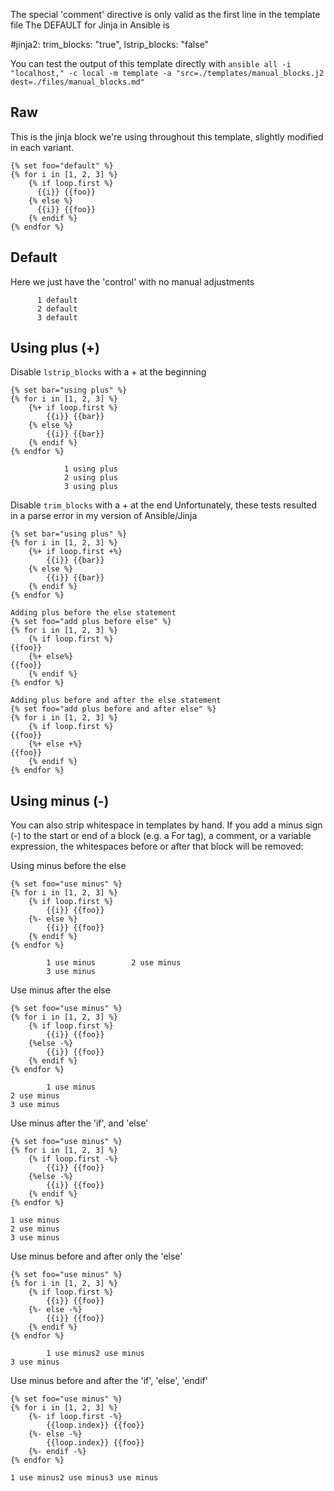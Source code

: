 

The special 'comment' directive is only valid as the first line in the template file
The DEFAULT for Jinja in Ansible is

#jinja2: trim_blocks: "true", lstrip_blocks: "false"

You can test the output of this template directly with
`ansible all -i "localhost," -c local -m template -a "src=./templates/manual_blocks.j2 dest=./files/manual_blocks.md"`

## Raw
This is the jinja block we're using throughout this template, slightly
modified in each variant.
```
{% set foo="default" %}
{% for i in [1, 2, 3] %}
    {% if loop.first %}
      {{i}} {{foo}}
    {% else %}
      {{i}} {{foo}}
    {% endif %}
{% endfor %}
```


## Default
Here we just have the 'control' with no manual adjustments

```
      1 default
      2 default
      3 default
```

## Using plus (+)
Disable `lstrip_blocks` with a + at the beginning
```
{% set bar="using plus" %}
{% for i in [1, 2, 3] %}
    {%+ if loop.first %}
        {{i}} {{bar}}
    {% else %}
        {{i}} {{bar}}
    {% endif %}
{% endfor %}
```
```
            1 using plus
            2 using plus
            3 using plus
```


Disable `trim_blocks` with a + at the end
Unfortunately, these tests resulted in a parse error in my version of Ansible/Jinja
```
{% set bar="using plus" %}
{% for i in [1, 2, 3] %}
    {%+ if loop.first +%}
        {{i}} {{bar}}
    {% else %}
        {{i}} {{bar}}
    {% endif %}
{% endfor %}

Adding plus before the else statement
{% set foo="add plus before else" %}
{% for i in [1, 2, 3] %}
    {% if loop.first %}
{{foo}}
    {%+ else%}
{{foo}}
    {% endif %}
{% endfor %}

Adding plus before and after the else statement
{% set foo="add plus before and after else" %}
{% for i in [1, 2, 3] %}
    {% if loop.first %}
{{foo}}
    {%+ else +%}
{{foo}}
    {% endif %}
{% endfor %}
```



## Using minus (-)
You can also strip whitespace in templates by hand. 
If you add a minus sign (-) to the start or end of a block (e.g. a For tag), 
a comment, or a variable expression, the whitespaces before or after that block will be removed:

Using minus before the else
```
{% set foo="use minus" %}
{% for i in [1, 2, 3] %}
    {% if loop.first %}
        {{i}} {{foo}}
    {%- else %}
        {{i}} {{foo}}
    {% endif %}
{% endfor %}
```
```
        1 use minus        2 use minus
        3 use minus
```

Use minus after the else
```
{% set foo="use minus" %}
{% for i in [1, 2, 3] %}
    {% if loop.first %}
        {{i}} {{foo}}
    {%else -%}
        {{i}} {{foo}}
    {% endif %}
{% endfor %}
```
```
        1 use minus
2 use minus
3 use minus
```

Use minus after the 'if', and 'else'
```
{% set foo="use minus" %}
{% for i in [1, 2, 3] %}
    {% if loop.first -%}
        {{i}} {{foo}}
    {%else -%}
        {{i}} {{foo}}
    {% endif %}
{% endfor %}
```
```
1 use minus
2 use minus
3 use minus
```

Use minus before and after only the 'else'
```
{% set foo="use minus" %}
{% for i in [1, 2, 3] %}
    {% if loop.first %}
        {{i}} {{foo}}
    {%- else -%}
        {{i}} {{foo}}
    {% endif %}
{% endfor %}
```
```
        1 use minus2 use minus
3 use minus
```

Use minus before and after the 'if', 'else', 'endif'
```
{% set foo="use minus" %}
{% for i in [1, 2, 3] %}
    {%- if loop.first -%}
        {{loop.index}} {{foo}}
    {%- else -%}
        {{loop.index}} {{foo}}
    {%- endif -%}
{% endfor %}
```
```
1 use minus2 use minus3 use minus
```
